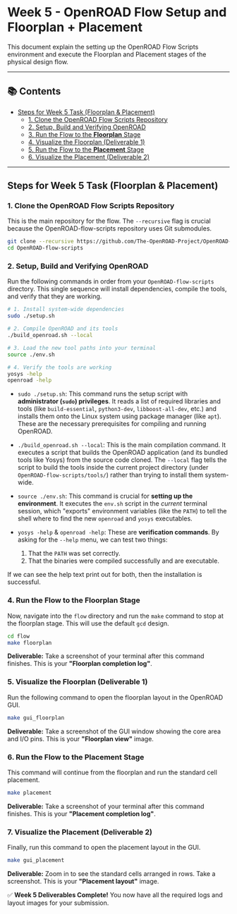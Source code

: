 # Week 5 - OpenROAD Flow Setup and Floorplan + Placement

This document explain the setting up the OpenROAD Flow Scripts environment and execute the Floorplan and Placement stages of the physical design flow.

-----

## 📚 Contents

  - [Steps for Week 5 Task (Floorplan & Placement)](#steps-for-week-5-task-floorplan--placement)
      - [1. Clone the OpenROAD Flow Scripts Repository](#1-clone-the-openroad-flow-scripts-repository)
      - [2. Setup, Build and Verifying OpenROAD](#2-setup-build-and-verifying-openroad)
      - [3. Run the Flow to the **Floorplan** Stage](#3-run-the-flow-to-the-floorplan-stage)
      - [4. Visualize the Floorplan (Deliverable 1)](#4-visualize-the-floorplan-deliverable-1)
      - [5. Run the Flow to the **Placement** Stage](#5-run-the-flow-to-the-placement-stage)
      - [6. Visualize the Placement (Deliverable 2)](#6-visualize-the-placement-deliverable-2)

-----

## Steps for Week 5 Task (Floorplan & Placement)


### 1\. Clone the OpenROAD Flow Scripts Repository

This is the main repository for the flow. The `--recursive` flag is crucial because the OpenROAD-flow-scripts repository uses Git submodules.

```bash
git clone --recursive https://github.com/The-OpenROAD-Project/OpenROAD-flow-scripts
cd OpenROAD-flow-scripts
```

### 2\. Setup, Build and Verifying OpenROAD

Run the following commands in order from your `OpenROAD-flow-scripts` directory. This single sequence will install dependencies, compile the tools, and verify that they are working.

```bash
# 1. Install system-wide dependencies
sudo ./setup.sh

# 2. Compile OpenROAD and its tools
./build_openroad.sh --local

# 3. Load the new tool paths into your terminal
source ./env.sh

# 4. Verify the tools are working
yosys -help
openroad -help
```

  * `sudo ./setup.sh`: This command runs the setup script with **administrator (`sudo`) privileges**. It reads a list of required libraries and tools (like `build-essential`, `python3-dev`, `libboost-all-dev`, etc.) and installs them onto the Linux system using package manager (like `apt`). These are the necessary prerequisites for compiling and running OpenROAD.

  * `./build_openroad.sh --local`: This is the main compilation command. It executes a script that builds the OpenROAD application (and its bundled tools like Yosys) from the source code cloned. The `--local` flag tells the script to build the tools inside the current project directory (under `OpenROAD-flow-scripts/tools/`) rather than trying to install them system-wide.

  * `source ./env.sh`: This command is crucial for **setting up the environment**. It executes the `env.sh` script in the *current* terminal session, which "exports" environment variables (like the `PATH`) to tell the shell where to find the new `openroad` and `yosys` executables. 

  * `yosys -help` & `openroad -help`: These are **verification commands**. By asking for the `--help` menu, we can test two things:

    1.  That the `PATH` was set correctly.
    2.  That the binaries were compiled successfully and are executable.

If we can see the help text print out for both, then the installation is successful.
    
### 4\. Run the Flow to the **Floorplan** Stage

Now, navigate into the `flow` directory and run the `make` command to stop at the floorplan stage. This will use the default `gcd` design.

```bash
cd flow
make floorplan
```

**Deliverable:** Take a screenshot of your terminal after this command finishes. This is your **"Floorplan completion log"**.

### 5\. Visualize the Floorplan (Deliverable 1)

Run the following command to open the floorplan layout in the OpenROAD GUI.

```bash
make gui_floorplan
```

**Deliverable:** Take a screenshot of the GUI window showing the core area and I/O pins. This is your **"Floorplan view"** image.

### 6\. Run the Flow to the **Placement** Stage

This command will continue from the floorplan and run the standard cell placement.

```bash
make placement
```

**Deliverable:** Take a screenshot of your terminal after this command finishes. This is your **"Placement completion log"**.

### 7\. Visualize the Placement (Deliverable 2)

Finally, run this command to open the placement layout in the GUI.

```bash
make gui_placement
```

**Deliverable:** Zoom in to see the standard cells arranged in rows. Take a screenshot. This is your **"Placement layout"** image.

✅ **Week 5 Deliverables Complete\!** You now have all the required logs and layout images for your submission.
